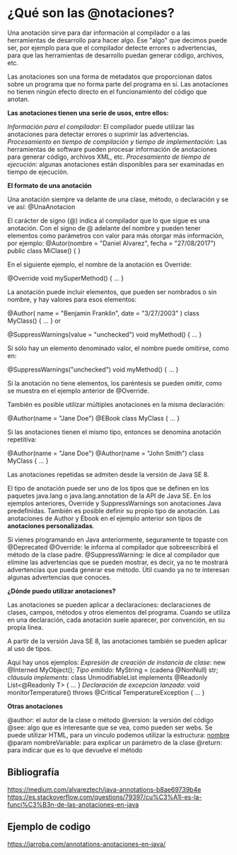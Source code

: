 # ¿Qué son las @notaciones?

Una anotación sirve para dar información al compilador o a las herramientas de desarrollo para hacer algo.
Ese "algo" que decimos puede ser, por ejemplo para que el compilador detecte errores o advertencias, para que las herramientas de desarrollo puedan generar código, archivos, etc.

Las anotaciones son una forma de metadatos que proporcionan datos sobre un programa que no forma parte del programa en sí. Las anotaciones no tienen ningún efecto directo en el funcionamiento del código que anotan.

**Las anotaciones tienen una serie de usos, entre ellos:**

_Información para el compilador_: El compilador puede utilizar las anotaciones para detectar errores o suprimir las advertencias.
_Procesamiento en tiempo de compilación y tiempo de implementación_: Las herramientas de software pueden procesar información de anotaciones para generar código, archivos XML, etc.
_Procesamiento de tiempo de ejecución_: algunas anotaciones están disponibles para ser examinadas en tiempo de ejecución.

**El formato de una anotación**

Una anotación siempre va delante de una clase, método, o declaración y se ve así:
@UnaAnotacion

El carácter de signo (@) indica al compilador que lo que sigue es una anotación.
Con el signo de @ adelante del nombre y pueden tener elementos como parámetros con valor para más otorgar más información, por ejemplo:
@Autor(nombre = "Daniel Alvarez", fecha = "27/08/2017")
public class MiClase() {
}

En el siguiente ejemplo, el nombre de la anotación es Override:

@Override
void mySuperMethod() { ... }

La anotación puede incluir elementos, que pueden ser nombrados o sin nombre, y hay valores para esos elementos:

@Author(
   name = "Benjamin Franklin",
   date = "3/27/2003"
)
class MyClass() { ... }
or

@SuppressWarnings(value = "unchecked")
void myMethod() { ... }

Si sólo hay un elemento denominado valor, el nombre puede omitirse, como en:

@SuppressWarnings("unchecked")
void myMethod() { ... }

Si la anotación no tiene elementos, los paréntesis se pueden omitir, como se muestra en el ejemplo anterior de @Override.

También es posible utilizar múltiples anotaciones en la misma declaración:

@Author(name = "Jane Doe")
@EBook
class MyClass { ... }

Si las anotaciones tienen el mismo tipo, entonces se denomina anotación repetitiva:

@Author(name = "Jane Doe")
@Author(name = "John Smith")
class MyClass { ... }

Las anotaciones repetidas se admiten desde la versión de Java SE 8.

El tipo de anotación puede ser uno de los tipos que se definen en los paquetes java.lang o java.lang.annotation de la API de Java SE. En los ejemplos anteriores, Override y SuppressWarnings son anotaciones Java predefinidas. También es posible definir su propio tipo de anotación. Las anotaciones de Author y Ebook en el ejemplo anterior son tipos de **anotaciones personalizadas**.

Si vienes programando en Java anteriormente, seguramente te topaste con 
	@Deprecated
	@Override:  le informa al compilador que sobreescribirá el método de la clase padre.
	@SuppressWarning: le dice al compilador que elimine las advertencias que se pueden mostrar, es decir, ya no te mostrará advertencias que pueda generar ese método. Útil cuando ya no te interesan algunas advertencias que conoces.


**¿Dónde puedo utilizar anotaciones?**

Las anotaciones se pueden aplicar a declaraciones: declaraciones de clases, campos, métodos y otros elementos del programa. Cuando se utiliza en una declaración, cada anotación suele aparecer, por convención, en su propia línea.

A partir de la versión Java SE 8, las anotaciones también se pueden aplicar al uso de tipos. 

Aquí hay unos ejemplos:
_Expresión de creación de instancia de clase_: new @Interned MyObject();
_Tipo emitido_: MyString = (cadena @NonNull) str;
_cláusula implements_: class UnmodifiableList<T> implements @Readonly List<@Readonly T> { ... }
_Declaración de excepción lanzada_: void monitorTemperature() throws @Critical TemperatureException { ... }


**Otras anotaciones**

@author: el autor de la clase o método
@version: la versión del código
@see: algo que es interesante que se vea, como pueden ser webs. Se puede utilizar HTML, para un vínculo podemos utilizar la estructura: <a href="url">nombre</a>
@param nombreVariable: para explicar un parámetro de la clase
@return: para indicar que es lo que devuelve el método


## Bibliografía
https://medium.com/alvareztech/java-annotations-b8ae69739b4e
https://es.stackoverflow.com/questions/79397/cu%C3%A1l-es-la-funci%C3%B3n-de-las-anotaciones-en-java


## Ejemplo de codigo
https://jarroba.com/annotations-anotaciones-en-java/

